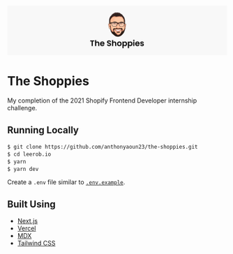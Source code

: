 ![The Shoppies by Anthony](./public/anthonyaoun.png)

# The Shoppies

My completion of the 2021 Shopify Frontend Developer internship challenge.

## Running Locally

```bash
$ git clone https://github.com/anthonyaoun23/the-shoppies.git
$ cd leerob.io
$ yarn
$ yarn dev
```

Create a `.env` file similar to [`.env.example`]().

## Built Using

- [Next.js](https://nextjs.org/)
- [Vercel](https://vercel.com)
- [MDX](https://github.com/mdx-js/mdx)
- [Tailwind CSS](https://tailwindcss.com/)
